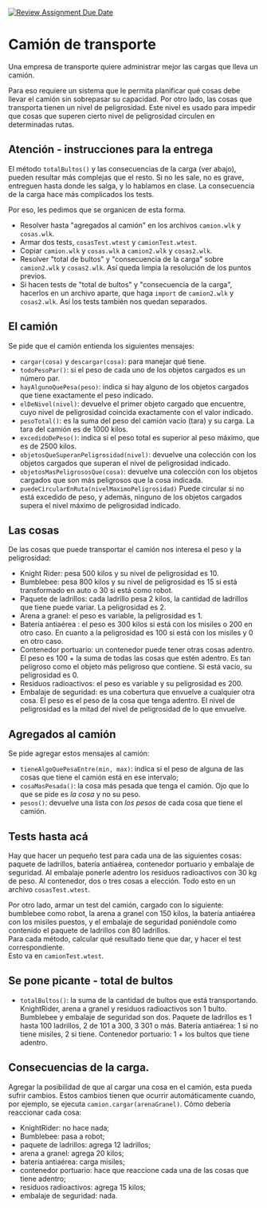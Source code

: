[![Review Assignment Due Date](https://classroom.github.com/assets/deadline-readme-button-24ddc0f5d75046c5622901739e7c5dd533143b0c8e959d652212380cedb1ea36.svg)](https://classroom.github.com/a/6RCCrLLL)
# Camión de transporte

Una empresa de transporte quiere administrar mejor las cargas que lleva un camión.

Para eso requiere un sistema que le permita planificar qué cosas debe llevar el camión sin sobrepasar su capacidad. Por otro lado, las cosas que transporta tienen un nivel de peligrosidad. Este nivel es usado para impedir que cosas que superen cierto nivel de peligrosidad circulen en determinadas rutas.

## Atención - instrucciones para la entrega
El método `totalBultos()` y las consecuencias de la carga (ver abajo), pueden resultar más complejas que el resto. Si no les sale, no es grave, entreguen hasta donde les salga, y lo hablamos en clase. La consecuencia de la carga hace más complicados los tests. 

Por eso, les pedimos que se organicen de esta forma.
- Resolver hasta "agregados al camión" en los archivos `camion.wlk` y `cosas.wlk`.
- Armar dos tests, `cosasTest.wtest` y `camionTest.wtest`.
- Copiar `camion.wlk` y `cosas.wlk` a `camion2.wlk` y `cosas2.wlk`.
- Resolver "total de bultos" y "consecuencia de la carga" sobre `camion2.wlk` y `cosas2.wlk`. Así queda limpia la resolución de los puntos previos.
- Si hacen tests de "total de bultos" y "consecuencia de la carga", hacerlos en un archivo aparte, que haga `import` de `camion2.wlk` y `cosas2.wlk`. Así los tests también nos quedan separados.


## El camión
Se pide que el camión entienda los siguientes mensajes:

* `cargar(cosa)` y `descargar(cosa)`: para manejar qué tiene.
* `todoPesoPar()`: si el peso de cada uno de los objetos cargados es un número par.
* `hayAlgunoQuePesa(peso)`: indica si hay alguno de los objetos cargados que tiene exactamente el peso indicado.
* `elDeNivel(nivel)`: devuelve el primer objeto cargado que encuentre, cuyo nivel de peligrosidad coincida exactamente con el valor indicado.   
* `pesoTotal()`: es la suma del peso del camión vacío (tara) y su carga. La tara del camión es de 1000 kilos.
* `excedidoDePeso()`: indica si el peso total es superior al peso máximo, que es de 2500 kilos.
* `objetosQueSuperanPeligrosidad(nivel)`: devuelve una colección con los objetos cargados que superan el nivel de peligrosidad indicado.
* `objetosMasPeligrososQue(cosa)`: devuelve una colección con los objetos cargados que son más peligrosos que la cosa indicada.
* `puedeCircularEnRuta(nivelMaximoPeligrosidad)` Puede circular si no está excedido de peso, y además, ninguno de los objetos cargados supera el nivel máximo de peligrosidad indicado.

## Las cosas
De las cosas que puede transportar el camión nos interesa el peso y la peligrosidad:

* Knight Rider: pesa 500 kilos y su nivel de peligrosidad es 10.
* Bumblebee: pesa 800 kilos y su nivel de peligrosidad es 15 si está transformado en auto o 30 si está como robot.
* Paquete de ladrillos: cada ladrillo pesa 2 kilos, la cantidad de ladrillos que tiene puede variar. La peligrosidad es 2.
* Arena a granel: el peso es variable, la peligrosidad es 1.
* Batería antiaérea : el peso es 300 kilos si está con los misiles o 200 en otro caso. En cuanto a la peligrosidad es 100 si está con los misiles y 0 en otro caso.
* Contenedor portuario: un contenedor puede tener otras cosas adentro. El peso es 100 + la suma de todas las cosas que estén adentro. Es tan peligroso como el objeto más peligroso que contiene. Si está vacío, su peligrosidad es 0.
* Residuos radioactivos: el peso es variable y su peligrosidad es 200.
* Embalaje de seguridad: es una cobertura que envuelve a cualquier otra cosa. El peso es el peso de la cosa que tenga adentro. El nivel de peligrosidad es la mitad del nivel de peligrosidad de lo que envuelve.

## Agregados al camión
Se pide agregar estos mensajes al camión:

* `tieneAlgoQuePesaEntre(min, max)`: indica si el peso de alguna de las cosas que tiene el camión está en ese intervalo;
* `cosaMasPesada()`: la cosa más pesada que tenga el camión. Ojo que lo que se pide es _la cosa_ y no su peso.
* `pesos()`: devuelve una lista con _los pesos_ de cada cosa que tiene el camión.


## Tests hasta acá
Hay que hacer un pequeño test para cada una de las siguientes cosas: paquete de ladrillos, batería antiaérea, contenedor portuario y embalaje de seguridad. Al embalaje ponerle adentro los residuos radioactivos con 30 kg de peso. Al contenedor, dos o tres cosas a elección. Todo esto en un archivo `cosasTest.wtest`.

Por otro lado, armar un test del camión, cargado con lo siguiente: bumblebee como robot, la arena a granel con 150 kilos, la batería antiaérea con los misiles puestos, y el embalaje de seguridad poniéndole como contenido el paquete de ladrillos con 80 ladrillos.  
Para cada método, calcular qué resultado tiene que dar, y hacer el test correspondiente.  
Esto va en `camionTest.wtest`.


## Se pone picante - total de bultos
* `totalBultos()`: la suma de la cantidad de bultos que está transportando. KnightRider, arena a granel y residuos radioactivos son 1 bulto. Bumblebee y embalaje de seguridad son dos. Paquete de ladrillos es 1 hasta 100 ladrillos, 2 de 101 a 300, 3 301 o más. Batería antiaérea: 1 si no tiene misiles, 2 si tiene. Contenedor portuario: 1 + los bultos que tiene adentro.


## Consecuencias de la carga.
Agregar la posibilidad de que al cargar una cosa en el camión, esta pueda sufrir cambios. Estos cambios tienen que ocurrir automáticamente cuando, por ejemplo, se ejecuta `camion.cargar(arenaGranel)`. Cómo debería reaccionar cada cosa:

- KnightRider: no hace nada;
- Bumblebee: pasa a robot;
- paquete de ladrillos: agrega 12 ladrillos;
- arena a granel: agrega 20 kilos;
- batería antiaérea: carga misiles;
- contenedor portuario: hace que reaccione cada una de las cosas que tiene adentro;
- residuos radioactivos: agrega 15 kilos;
- embalaje de seguridad: nada.

